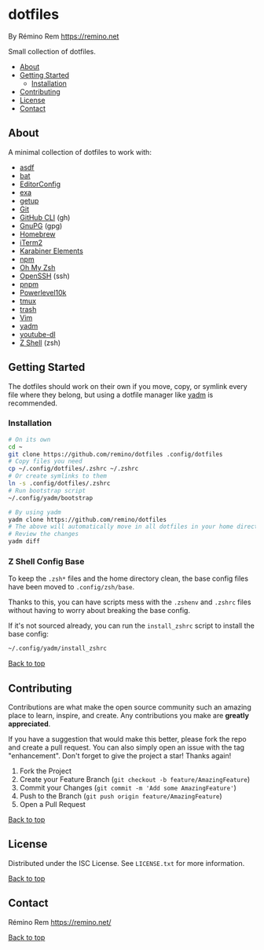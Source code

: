 # dotfiles

By Rémino Rem <https://remino.net>

Small collection of dotfiles.

- [About](#about)
- [Getting Started](#getting-started)
  - [Installation](#installation)
- [Contributing](#contributing)
- [License](#license)
- [Contact](#contact)

## About

A minimal collection of dotfiles to work with:

- [asdf](https://asdf-vm.com)
- [bat](https://github.com/sharkdp/bat)
- [EditorConfig](https://editorconfig.org)
- [exa](https://the.exa.website)
- [getup](https://github.com/remino/getup)
- [Git](https://git-scm.com)
- [GitHub CLI](https://cli.github.com) (gh)
- [GnuPG](https://gnupg.org) (gpg)
- [Homebrew](https://brew.sh)
- [iTerm2](https://iterm2.com)
- [Karabiner Elements](https://karabiner-elements.pqrs.org)
- [npm](https://docs.npmjs.com)
- [Oh My Zsh](https://ohmyz.sh)
- [OpenSSH](https://www.openssh.com) (ssh)
- [pnpm](https://pnpm.io)
- [Powerlevel10k](https://github.com/romkatv/powerlevel10k)
- [tmux](https://tmux.github.io/)
- [trash](https://hasseg.org/trash/)
- [Vim](https://www.vim.org/)
- [yadm](https://yadm.io)
- [youtube-dl](https://youtube-dl.org)
- [Z Shell](https://zsh.sourceforge.io) (zsh)

## Getting Started

The dotfiles should work on their own if you move, copy, or symlink every file
where they belong, but using a dotfile manager like [yadm](https://yadm.io) is
recommended.

### Installation

```sh
# On its own
cd ~
git clone https://github.com/remino/dotfiles .config/dotfiles
# Copy files you need
cp ~/.config/dotfiles/.zshrc ~/.zshrc
# Or create symlinks to them
ln -s .config/dotfiles/.zshrc
# Run bootstrap script
~/.config/yadm/bootstrap

# By using yadm
yadm clone https://github.com/remino/dotfiles
# The above will automatically move in all dotfiles in your home directory.
# Review the changes
yadm diff
```

### Z Shell Config Base

To keep the `.zsh*` files and the home directory clean, the base config files
have been moved to `.config/zsh/base`.

Thanks to this, you can have scripts mess with the `.zshenv` and `.zshrc` files
without having to worry about breaking the base config.

If it's not sourced already, you can run the `install_zshrc` script to install
the base config:

```sh
~/.config/yadm/install_zshrc
```

[Back to top](#dotfiles)

## Contributing

Contributions are what make the open source community such an amazing place to
learn, inspire, and create. Any contributions you make are **greatly
appreciated**.

If you have a suggestion that would make this better, please fork the repo and
create a pull request. You can also simply open an issue with the tag
"enhancement". Don't forget to give the project a star! Thanks again!

1. Fork the Project
2. Create your Feature Branch (`git checkout -b feature/AmazingFeature`)
3. Commit your Changes (`git commit -m 'Add some AmazingFeature'`)
4. Push to the Branch (`git push origin feature/AmazingFeature`)
5. Open a Pull Request

[Back to top](#dotfiles)

## License

Distributed under the ISC License. See `LICENSE.txt` for more information.

[Back to top](#dotfiles)

## Contact

Rémino Rem https://remino.net/

[Back to top](#dotfiles)
